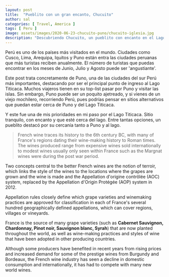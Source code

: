```yaml
---
layout: post
title:  "Pueblito con un gran encanto, Chucuito"
author: sal
categories: [ Travel, America ]
tags: [ Peru ]
image: assets/images/2020-06-23-chucuito-puno/chucuito-iglesia.jpg
description: "Descubriendo Chucuito, un pueblito con encanto en el Lago Titicaca"
---
```


Perú es uno de los países más visitados en el mundo. Ciudades como Cusco, Lima, Arequipa, Iquitos y Puno están entra las ciudades peruanas que más turistas reciben anualmente. El número de turistas que puedas encontrar en los meses de Junio, Julio y Agosto puede ser 'angustiante'. 

Este post trata concretamente de Puno, una de las ciudades del sur Perú más importantes, destacando por ser el principal punto de ingreso al Lago Titicaca. Muchos viajeros tienen en su top-list pasar por Puno y visitar las islas. Sin embargo, Puno puede ser un poquito ajetreado, y si vienes de un viejo mochilero, recorriendo Perú, pues podrías pensar en sitios alternativos que puedan estar cerca de Puno y del Lago Titicaca.

Y este fue una de mis prioridades en mi paso por el Lago Titicaca. Sitio tranquilo, con encanto y que esté cerca del lago. Entre tantas opciones, un pueblito destacó por su cercanía tanto a Puno y al lago. 

> French wine traces its history to the 6th century BC, with many of France's regions dating their wine-making history to Roman times. The wines produced range from expensive wines sold internationally to modest wines usually only seen within France such as the Margnat wines were during the post war period.

Two concepts central to the better French wines are the notion of terroir, which links the style of the wines to the locations where the grapes are grown and the wine is made and the Appellation d'origine contrôlée (AOC) system, replaced by the Appellation d'Origin Protégée (AOP) system in 2012. 

Appellation rules closely define which grape varieties and winemaking practices are approved for classification in each of France's several hundred geographically defined appellations, which can cover regions, villages or vineyards.

France is the source of many grape varieties (such as **Cabernet Sauvignon, Chardonnay, Pinot noir, Sauvignon blanc, Syrah**) that are now planted throughout the world, as well as wine-making practices and styles of wine that have been adopted in other producing countries. 

Although some producers have benefited in recent years from rising prices and increased demand for some of the prestige wines from Burgundy and Bordeaux, the French wine industry has seen a decline in domestic consumption and internationally, it has had to compete with many new world wines.